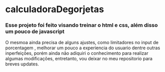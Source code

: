 # calculadoraDegorjetas

<h3>Esse projeto foi feito visando treinar o html e css, além disso um pouco de javascript</h3
<p>O mesmoa ainda precisa de alguns ajustes, como limitadores no input de porcentagem , melhorar um pouco a experiencia do usuario dentre outras inperfeições, porém ainda não adiquiri o conhecimento para realizar algumas modificações, entretanto, vou deixar no meu repositorio para breves updates.</p>
